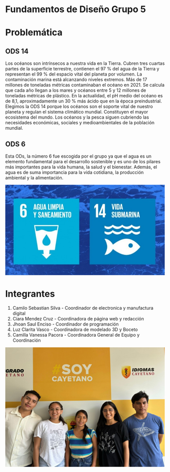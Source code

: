 
# Fundamentos de Diseño Grupo 5
# Problemática

## ODS 14
Los océanos son intrínsecos a nuestra vida en la Tierra. Cubren tres cuartas partes de la superficie terrestre, contienen el 97 % del agua de la Tierra y representan el 99 % del espacio vital del planeta por volumen.
La contaminación marina está alcanzando niveles extremos. Más de 17 millones de toneladas métricas contaminaban el océano en 2021. Se calcula que cada año llegan a los mares y océanos entre 5 y 12 millones de toneladas métricas de plástico.
En la actualidad, el pH medio del océano es de 8,1, aproximadamente un 30 % más ácido que en la época preindustrial. 
Elegimos la ODS 14 porque los océanos son el soporte vital de nuestro planeta y regulan el sistema climático mundial. Constituyen el mayor ecosistema del mundo.
Los océanos y la pesca siguen cubriendo las necesidades económicas, sociales y medioambientales de la población mundial.
## ODS 6
Esta ODs, la número 6 fue escogida por el grupo ya que el agua es un elemento fundamental para el desarrollo sostenible y es uno de los pilares más importantes para la vida humana, la salud y el bienestar. Además, el agua es de suma importancia para la vida cotidiana, la producción ambiental y la alimentación.








![](https://github.com/Kato7w7/Fundamento-Grupo_5/blob/main/FdD/Imagenes/3_inicio/ODS.jpg)


# Integrantes
  1. Camilo Sebastian Silva - Coordinador de electronica y manufactura digital
  2. Ciara Mendez Cruz - Coordinadora de página web y redacción
  3. Jhoan Saul Enciso - Coordinador de programación
  4. Luz Clarita Vasco - Coordinadora de modelado 3D y Boceto
  5. Camilla Vanessa Pacora - Coordinadora General de Equipo y Coordinación


![](https://github.com/Kato7w7/Fundamento-Grupo_5/blob/main/FdD/Imagenes/1_Sobre_nosotros/GRUPO.jpeg)



